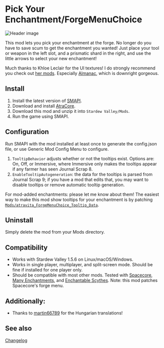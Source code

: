 Pick Your Enchantment/ForgeMenuChoice
===========================

![Header image](ForgeMenuChoice/docs/tools.gif)

This mod lets you pick your enchantment at the forge. No longer do you have to save scum to get the enchantment you wanted! Just place your tool or weapon in the left slot, and a prismatic shard in the right, and use the little arrows to select your new enchantment! 

Much thanks to Khloe Leclair for the UI textures! I do strongly recommend you check out [her mods](https://www.nexusmods.com/stardewvalley/users/138772588?tab=user+files). Especially [Almanac](https://www.nexusmods.com/stardewvalley/mods/11022), which is downright gorgeous.

## Install

1. Install the latest version of [SMAPI](https://smapi.io).
2. Download and install [AtraCore](https://www.nexusmods.com/stardewvalley/mods/12932).
2. Download this mod and unzip it into `Stardew Valley/Mods`.
3. Run the game using SMAPI.

## Configuration
Run SMAPI with the mod installed at least once to generate the config.json file, or use Generic Mod Config Menu to configure.

1. `TooltipBehavior` adjusts whether or not the tooltips exist. Options are: On, Off, or Immersive, where Immersive only makes the tooltips appear if any farmer has seen Journal Scrap 8.
2. `EnableTooltipAutogeneration`: the data for the tooltips is parsed from Journal Scrap 9; if you have a mod that edits that, you may want to disable tooltips or remove automatic tooltip generation.

For mod-added enchantments: please let me know about them! The easiest way to make this mod show tooltips for your enchantment is by patching [`Mods/atravita_ForgeMenuChoice_Tooltip_Data`](ForgeMenuChoice/README.md). 

## Uninstall
Simply delete the mod from your Mods directory.

## Compatibility

* Works with Stardew Valley 1.5.6 on Linux/macOS/Windows.
* Works in single player, multiplayer, and split-screen mode. Should be fine if installed for one player only.
* Should be compatible with most other mods. Tested with [Spacecore](https://www.nexusmods.com/stardewvalley/mods/1348), [Many Enchantments](https://www.nexusmods.com/stardewvalley/mods/8824), and [Enchantable Scythes](https://www.nexusmods.com/stardewvalley/mods/10668). Note: this mod patches Spacecore's forge menu.

## Additionally:

* Thanks to [martin66789](https://forums.nexusmods.com/index.php?/user/27323031-martin66789/) for the Hungarian translations!

## See also

[Changelog](ForgeMenuChoice/docs/Changelog.md)
